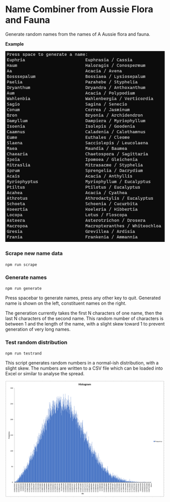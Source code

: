 # Name Combiner from Aussie Flora and Fauna
Generate random names from the names of A
Aussie flora and fauna.

**Example**

![Example of the script generating names](./example.png)

### Scrape new name data
```
npm run scrape
```

### Generate names
```
npm run generate
```

Press spacebar to generate names, press any other key to quit.
Generated name is shown on the left, constituent names on the right.

The generation currently takes the first N characters of one name, then the last N characters of the second name. This random number of characters is between 1 and the length of the name, with a slight skew toward 1 to prevent generation of very long names.

### Test random distribution
```
npm run testrand
```

This script generates random numbers in a normal-ish distribution, with a slight skew. The numbers are written to a CSV file which can be loaded into Excel or similar to analyse the spread.

![Histogram of random distribution](./random_distribution.png)
